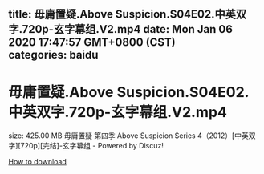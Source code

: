 
title: 毋庸置疑.Above Suspicion.S04E02.中英双字.720p-玄字幕组.V2.mp4
date: Mon Jan 06 2020 17:47:57 GMT+0800 (CST)    
categories: baidu
---

# 毋庸置疑.Above Suspicion.S04E02.中英双字.720p-玄字幕组.V2.mp4
size: 425.00 MB
 毋庸置疑 第四季 Above Suspicion Series 4（2012）[中英双字][720p][完结]-玄字幕组 - Powered by Discuz!
 

[How to download](https://bpcam.bemobtrk.com/go/2ceec3aa-1ca2-46d6-b9ff-aaa5c184517c?jno=1775)